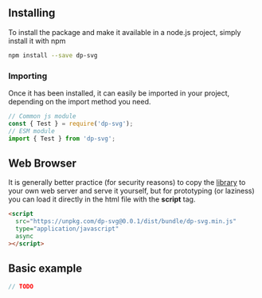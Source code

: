 ## Installing

To install the package and make it available in a node.js project, simply install it with npm

```bash
npm install --save dp-svg
```

### Importing

Once it has been installed, it can easily be imported in your project, depending on the import method you need.

```js
// Common js module
const { Test } = require('dp-svg');
// ESM module
import { Test } from 'dp-svg';
```

## Web Browser

It is generally better practice (for security reasons) to copy the [library](https://unpkg.com/dp-svg@0.0.1/dist/bundle/dp-svg.min.js) to your own web server and serve it yourself, but for prototyping (or laziness) you can load it directly in the html file with the **script** tag.

```html
<script
  src="https://unpkg.com/dp-svg@0.0.1/dist/bundle/dp-svg.min.js"
  type="application/javascript"
  async
></script>
```

## Basic example

```js
// TODO
```
